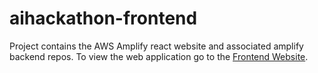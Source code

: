 # aihackathon-frontend

Project contains the AWS Amplify react website and associated amplify backend repos. To view the web application go to the [Frontend Website](https://main.d21bto5rjmzl3.amplifyapp.com/).
